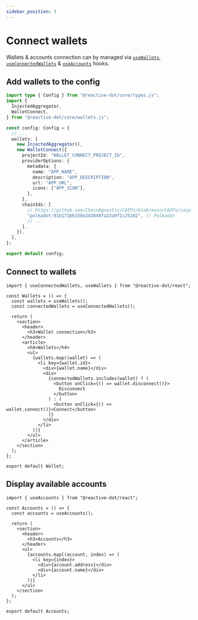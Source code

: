 ```yaml
---
sidebar_position: 3
---
```


# Connect wallets

Wallets & accounts connection can by managed via [`useWallets`](/api/react/function/useWallets), [`useConnectedWallets`](/api/react/function/useConnectedWallets) & [`useAccounts`](/api/react/function/useAccounts) hooks.

## Add wallets to the config

```ts title="config.ts"
import type { Config } from "@reactive-dot/core/types.js";
import {
  InjectedAggregator,
  WalletConnect,
} from "@reactive-dot/core/wallets.js";

const config: Config = {
  // ...
  wallets: [
    new InjectedAggregator(),
    new WalletConnect({
      projectId: "WALLET_CONNECT_PROJECT_ID",
      providerOptions: {
        metadata: {
          name: "APP_NAME",
          description: "APP_DESCRIPTION",
          url: "APP_URL",
          icons: ["APP_ICON"],
        },
      },
      chainIds: [
        // https://github.com/ChainAgnostic/CAIPs/blob/main/CAIPs/caip-13.md
        "polkadot:91b171bb158e2d3848fa23a9f1c25182", // Polkadot
        // ...
      ],
    }),
  ],
};

export default config;
```

## Connect to wallets

```tsx title="Wallets.tsx"
import { useConnectedWallets, useWallets } from "@reactive-dot/react";

const Wallets = () => {
  const wallets = useWallets();
  const connectedWallets = useConnectedWallets();

  return (
    <section>
      <header>
        <h3>Wallet connection</h3>
      </header>
      <article>
        <h4>Wallets</h4>
        <ul>
          {wallets.map((wallet) => (
            <li key={wallet.id}>
              <div>{wallet.name}</div>
              <div>
                {connectedWallets.includes(wallet) ? (
                  <button onClick={() => wallet.disconnect()}>
                    Disconnect
                  </button>
                ) : (
                  <button onClick={() => wallet.connect()}>Connect</button>
                )}
              </div>
            </li>
          ))}
        </ul>
      </article>
    </section>
  );
};

export default Wallet;
```

## Display available accounts

```tsx title="Accounts.tsx"
import { useAccounts } from "@reactive-dot/react";

const Accounts = () => {
  const accounts = useAccounts();

  return (
    <section>
      <header>
        <h3>Accounts</h3>
      </header>
      <ul>
        {accounts.map((account, index) => (
          <li key={index}>
            <div>{account.address}</div>
            <div>{account.name}</div>
          </li>
        ))}
      </ul>
    </section>
  );
};

export default Accounts;
```
